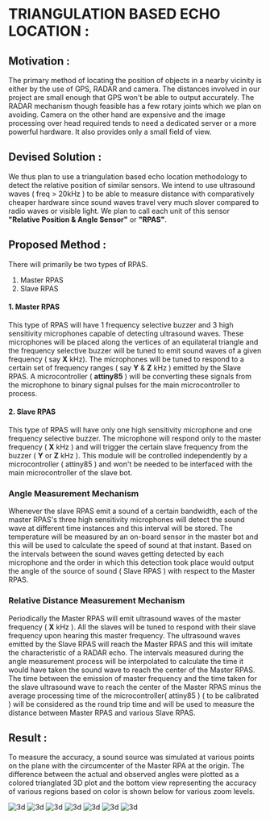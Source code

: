 # TRIANGULATION BASED ECHO LOCATION :

## **Motivation :**
The primary method of locating the position of objects in a nearby vicinity is either by the use of GPS, RADAR and camera. The distances involved in our project are small enough that GPS won't be able to output accurately. The RADAR mechanism though feasible has a few rotary joints which we plan on avoiding. Camera on the other hand are expensive and the image processing over head required tends to need a dedicated server or a more powerful hardware. It also provides only a small field of view.

## **Devised Solution :**
We thus plan to use a triangulation based echo location methodology to detect the relative position of similar sensors. We intend to use ultrasound waves ( freq > 20kHz ) to be able to measure distance with comparatively cheaper hardware since sound waves travel very much slover compared to radio waves or visible light. We plan to call each unit of this sensor **"Relative Position & Angle Sensor"** or **"RPAS"**.

## **Proposed Method :**
There will primarily be two types of RPAS.
1. Master RPAS
1. Slave RPAS

#### **1. Master RPAS**
This type of RPAS will have 1 frequency selective buzzer and 3 high sensitivity microphones capable of detecting ultrasound waves. These microphones will be placed along the vertices of an equilateral triangle and the frequency selective buzzer will be tuned to emit sound waves of a given frequency ( say **X** kHz). The microphones will be tuned to respond to a certain set of frequency ranges ( say **Y** & **Z** kHz ) emitted by the Slave RPAS. A microcontroller ( **attiny85** ) will be converting these signals from the microphone to binary signal pulses for the main microcontroller to process.

#### **2. Slave RPAS**
This type of RPAS will have only one high sensitivity microphone and one frequency selective buzzer. The microphone will respond only to the master frequency ( **X** kHz ) and will trigger the certain slave frequency from the buzzer ( **Y** or **Z** kHz ). This module will be controlled independently by a microcontroller ( attiny85 ) and won't be needed to be interfaced with the main microcontroller of the slave bot.

### **Angle Measurement Mechanism**
Whenever the slave RPAS emit a sound of a certain bandwidth, each of the master RPAS's three high sensitivity microphones will detect the sound wave at different time instances and this interval will be stored. The temperature will be measured by an on-board sensor in the master bot and this will be used to calculate the speed of sound at that instant. Based on the intervals between the sound waves getting detected by each microphone and the order in which this detection took place would output the angle of the source of sound ( Slave RPAS ) with respect to the Master RPAS.

### **Relative Distance Measurement Mechanism**
Periodically the Master RPAS will emit ultrasound waves of the master frequency ( **X** kHz ). All the slaves will be tuned to respond with their slave frequency upon hearing this master frequency. The ultrasound waves emitted by the Slave RPAS will reach the Master RPAS and this will imitate the characteristic of a RADAR echo. The intervals measured during the angle measurement process will be interpolated to calculate the time it would have taken the sound wave to reach the center of the Master RPAS. The time between the emission of master frequency and the time taken for the slave ultrasound wave to reach the center of the Master RPAS minus the average processing time of the microcontroller( attiny85 ) ( to be calibrated ) will be considered as the round trip time and will be used to measure the distance between Master RPAS and various Slave RPAS.

## **Result :**
To measure the accuracy, a sound source was simulated at various points on the plane with the circumcenter of the Master RPA at the origin. The difference between the actual and observed angles were plotted as a colored trianglated 3D plot and the bottom view representing the accuracy of various regions based on color is shown below for various zoom levels.

![3d](./Results/3d2.png)
![3d](./Results/3d.png)
![3d](./Results/zoomout.png)
![3d](./Results/zoomout2.png)
![3d](./Results/zoomout3.png)
![3d](./Results/zoomout4.png)
![3d](./Results/zoomout5.png)
